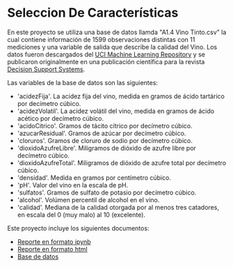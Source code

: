 # Seleccion De Características
En este proyecto se utiliza una base de datos llamda "A1.4 Vino Tinto.csv" la cual contiene información de 1599 observaciones distintas con 11 mediciones y una variable de salida que describe la calidad del Vino. Los datos fueron descargados del [UCI Machine Learning Repository](https://archive.ics.uci.edu/dataset/186/wine+quality) y se publicaron originalmente en una publicación científica para la revista [Decision Support Systems](https://www.sciencedirect.com/science/article/abs/pii/S0167923609001377?via%3Dihub).

Las variables de la base de datos son las siguientes:
- 'acidezFija'. La acidez fija del vino, medida en gramos de ácido tartárico por decímetro
cúbico.
- 'acidezVolatil'. La acidez volátil del vino, medida en gramos de ácido acético por
decímetro cúbico.
- 'acidoCitrico'. Gramos de tácito cítrico por decímetro cúbico.
- 'azucarResidual'. Gramos de azúcar por decímetro cúbico.
- 'cloruros'. Gramos de cloruro de sodio por decímetro cúbico.
- 'dioxidoAzufreLibre'. Miligramos de dióxido de azufre libre por decímetro cúbico.
- 'dioxidoAzufreTotal'. Miligramos de dióxido de azufre total por decímetro cúbico.
- 'densidad'. Medida en gramos por centímetro cúbico.
- 'pH'. Valor del vino en la escala de pH.
- 'sulfatos'. Gramos de sulfato de potasio por decímetro cúbico.
- 'alcohol'. Volúmen percentil de alcohol en el vino.
- 'calidad'. Mediana de la calidad otorgada por al menos tres catadores, en escala del 0
(muy malo) al 10 (excelente).

Este proyecto incluye los siguientes documentos:
- [Reporte en formato ipynb](A1_4_Selección_de_características.ipynb)
- [Reporte en formato html](A1_4_Selección_de_características.html)
- [Base de datos](A1_4_Vino_Tinto.csv)
